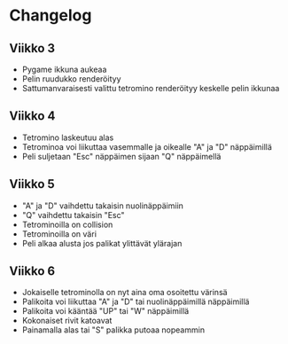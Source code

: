 # Changelog

## Viikko 3

- Pygame ikkuna aukeaa
- Pelin ruudukko renderöityy
- Sattumanvaraisesti valittu tetromino renderöityy keskelle pelin ikkunaa

## Viikko 4

- Tetromino laskeutuu alas
- Tetrominoa voi liikuttaa vasemmalle ja oikealle "A" ja "D" näppäimillä
- Peli suljetaan "Esc" näppäimen sijaan "Q" näppäimellä

## Viikko 5

- "A" ja "D" vaihdettu takaisin nuolinäppäimiin
- "Q" vaihdettu takaisin "Esc"
- Tetrominoilla on collision
- Tetrominoilla on väri
- Peli alkaa alusta jos palikat ylittävät ylärajan 

## Viikko 6

- Jokaiselle tetrominolla on nyt aina oma osoitettu värinsä
- Palikoita voi liikuttaa "A" ja "D" tai nuolinäppäimillä näppäimillä
- Palikoita voi kääntää "UP" tai "W" näppäimillä
- Kokonaiset rivit katoavat
- Painamalla alas tai "S" palikka putoaa nopeammin